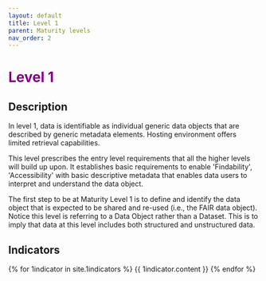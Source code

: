 ```yaml
---
layout: default
title: Level 1
parent: Maturity levels
nav_order: 2
---
```


# <span style="color:purple;font-weight:bold">Level 1</span>

## Description

In level 1, data is identifiable as individual generic data objects that are described by generic metadata elements. Hosting environment offers limited retrieval capabilities.

This level prescribes the entry level requirements that all the higher levels will build up upon. It establishes basic requirements to enable 'Findability', 'Accessibility' with basic descriptive metadata that enables data users to interpret and understand the data object.

The first step to be at Maturity Level 1 is to define and identify the data object that is expected to be shared and re-used (i.e., the FAIR data object). Notice this level is referring to a Data Object rather than a Dataset. This is to imply that data at this level includes both structured and unstructured data. 

## Indicators

{% for 1indicator in site.1indicators %}
{{ 1indicator.content }}
{% endfor %}
